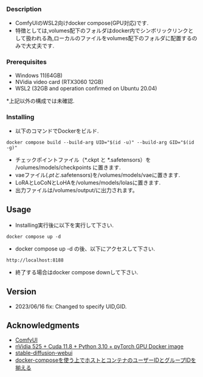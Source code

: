 ### Description
* ComfyUIのWSL2向けdocker compose(GPU対応)です.
* 特徴としては,volumes配下のフォルダはdocker内でシンボリックリンクとして扱われる為,ローカルのファイルをvolumes配下のフォルダに配置するのみで大丈夫です.

### Prerequisites

* Windows 11(64GB)
* NVidia video card (RTX3060 12GB)
* WSL2 (32GB and operation confirmed on Ubuntu 20.04)

*上記以外の構成では未確認.

### Installing

* 以下のコマンドでDockerをビルド.
```
docker compose build --build-arg UID="$(id -u)" --build-arg GID="$(id -g)" 
```

* チェックポイントファイル（*.ckpt と *.safetensors）を /volumes/models/checkpoints に置きます.
* vaeファイル(*.ptと*.safetensors)を/volumes/models/vaeに置きます.
* LoRAとLoCoNとLoHAを/volumes/models/lolasに置きます.
* 出力ファイルは/volumes/output/に出力されます。

## Usage

* Installing実行後に以下を実行して下さい.
```
docker compose up -d
```
* docker compose up -d の後、以下にアクセスして下さい.
```
http://localhost:8188
```
* 終了する場合はdocker compose downして下さい.

## Version

* 2023/06/16 fix: Changed to specify UID,GID.

## Acknowledgments

* [ComfyUI](https://github.com/comfyanonymous/ComfyUI) 
* [nVidia 525 + Cuda 11.8 + Python 3.10 + pyTorch GPU Docker image](https://dev.to/ordigital/nvidia-525-cuda-118-python-310-pytorch-gpu-docker-image-1l4a)
* [stable-diffusion-webui](https://github.com/AUTOMATIC1111/stable-diffusion-webui) 
* [docker-composeを使う上でホストとコンテナのユーザーIDとグループIDを揃える](https://qiita.com/ma-me/items/c80f7f8bf9a61cbd21f7)
